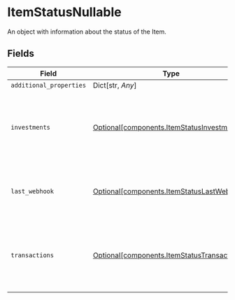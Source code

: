 # ItemStatusNullable

An object with information about the status of the Item.


## Fields

| Field                                                                                            | Type                                                                                             | Required                                                                                         | Description                                                                                      |
| ------------------------------------------------------------------------------------------------ | ------------------------------------------------------------------------------------------------ | ------------------------------------------------------------------------------------------------ | ------------------------------------------------------------------------------------------------ |
| `additional_properties`                                                                          | Dict[str, *Any*]                                                                                 | :heavy_minus_sign:                                                                               | N/A                                                                                              |
| `investments`                                                                                    | [Optional[components.ItemStatusInvestments]](../../models/components/itemstatusinvestments.md)   | :heavy_minus_sign:                                                                               | Information about the last successful and failed investments update for the Item.                |
| `last_webhook`                                                                                   | [Optional[components.ItemStatusLastWebhook]](../../models/components/itemstatuslastwebhook.md)   | :heavy_minus_sign:                                                                               | Information about the last webhook fired for the Item.                                           |
| `transactions`                                                                                   | [Optional[components.ItemStatusTransactions]](../../models/components/itemstatustransactions.md) | :heavy_minus_sign:                                                                               | Information about the last successful and failed transactions update for the Item.               |